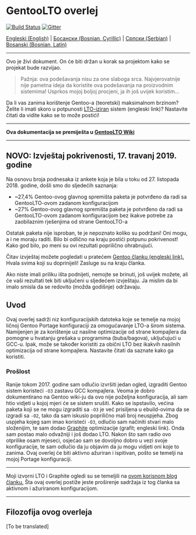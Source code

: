 # GentooLTO overlej

[![Build Status](https://travis-ci.org/InBetweenNames/gentooLTO.svg?branch=master)](https://travis-ci.org/InBetweenNames/gentooLTO)
[![Gitter](https://badges.gitter.im/gentooLTO/community.svg)](https://gitter.im/gentooLTO/community?utm_source=badge&utm_medium=badge&utm_campaign=pr-badge)

[Engleski (English)](/README.md) | [Босански (Bosnian, Cyrillic)](/README_bs-Cyril.md) | [Српски (Serbian)](/README_sr.md) | [Bosanski (Bosnian, Latin)](/README_bs-Latn.md)

---

Ovo je živi dokument. On će biti držan u korak sa projektom kako se projekat bude razvijao.

> Pažnja: ova podešavanja nisu za one slaboga srca. Najvjerovatnije nije pametna ideja da koristite ova podešavanja na proizvodnim sistemima! Usprkos mojoj boljoj procjeni, ja ih još uvijek koristim...

Da li vas zanima korištenje Gentoo-a (teoretski) maksimalnom brzinom? Želite li imati skoro u potpunosti [LTO-iziran](https://gcc.gnu.org/wiki/LinkTimeOptimization) sistem (engleski link)? Nastavite čitati da vidite kako se to može postići!

---

**Ova dokumentacija se premiješta u [GentooLTO Wiki](https://github.com/InBetweenNames/gentooLTO/wiki)**

---

## NOVO: Izvještaj pokrivenosti, 17. travanj 2019. godine

Na osnovu broja podnesaka iz ankete koja je bila u toku od 27. listopada 2018. godine, došli smo do sljedećih saznanja:

* ~27,4% Gentoo-ovog glavnog spremišta paketa je potvrđeno da radi sa GentooLTO-ovom zadanom konfiguracijom
* ~27% Gentoo-ovog glavnog spremišta paketa je potvrđeno da radi sa GentooLTO-ovom zadanom konfiguracijom bez ikakve potrebe za zaobilaznim rješenjima od strane GentooLTO-a

Ostatak paketa nije isproban, te je nepoznato koliko su podržani! Oni mogu, a i ne moraju raditi. Bilo bi odlično na kraju postići potpunu pokrivenost! Kako god bilo, po meni su ovi rezultati poprilično ohrabrujući.

Čitav izvještaj možete pogledati u pratećem [Gentoo članku (engleski link).](metadata/news/2019-04-17-results/2019-04-17-results.en.txt) Hvala svima koji su doprinijeli! Zasluge su na kraju članka.

Ako niste imali priliku išta podnijeti, nemojte se brinuti, još uvijek možete, ali će vaši rezultati tek biti uključeni u sljedećem izvještaju. Ja mislim da bi imalo smisla da se redovito (možda godišnje) održavaju.

## Uvod

Ovaj overlej sadrži niz konfiguracijskih datoteka koje se temelje na mojoj ličnoj Gentoo Portage konfiguraciji za omogućavanje LTO-a širom sistema. Namijenjen je za korištenje uz nasilne optimizacije od strane kompajlera da pomogne u hvatanju grešaka u programima (buba/bagova), uključujući u GCC-u. Ipak, može se također koristiti za obični LTO bez ikakvih nasilnih optimizacija od strane kompajlera. Nastavite čitati da saznate kako ga koristiti.

### Prošlost

Ranije tokom 2017. godine sam odlučio izvršiti jedan ogled, izgraditi Gentoo sistem koristeći `-O3` zastavu GCC kompajlera. Veoma je dobro dokumentirano na Gentoo wiki-ju da ovo nije poželjna konfiguracija, ali sam htio vidjeti u kojoj mjeri će se sistem srušiti. Kako se ispstavilo, većina paketa koji se ne mogu izgraditi sa `-O3` je već prisiljena u ebuild-ovima da se izgradi sa `-O2`, tako da sam iskusio poprilično mali broj neuspjeha. Zbog uspjeha kojeg sam imao koristeći `-O3`, odlučio sam načiniti stvari malo složenijim, te sam dodao [Graphite](https://gcc.gnu.org/wiki/Graphite) optimizacije (grafit; engleski link). Onda sam postao malo odvažniji i još dodao LTO. Nakon što sam radio ovo otprilike osam mjeseci, osjećao sam se dovoljno dobro u vezi svoje konfiguracije, te sam odlučio da ju objavim da ju mogu vidjeti oni koje to zanima. Ovaj overlej će biti aktivno ažuriran i ispitivan, pošto se temelji na mojoj Portage konfiguraciji.

---

Moji izvorni LTO i Graphite ogledi su se temeljili na [ovom korisnom blog članku.](http://yuguangzhang.com/blog/enabling-gcc-graphite-and-lto-on-gentoo/) Šta ovaj overlej postiže jeste proširenje sadržaja iz tog članka sa aktivnom i ažuriranom konfiguracijom.

---

## Filozofija ovog overleja

[To be translated]

